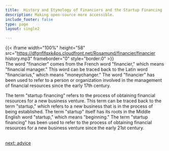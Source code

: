 ```yaml
---
title:  History and Etymology of Financiers and the Startup Financing  Industry
description: Making open-source more accessible.
include_footer: false
type: page
layout: single2

---
```


{{< iframe width="100%" height="58" src="https://dfgnflfqxk4ps.cloudfront.net/Rosamund/financier/financier history.mp3" frameborder="0" style="border:0" >}}<br>
The word "financier" comes from the French word "financier," which means "financial manager." This word can be traced back to the Latin word "financiarius," which means "moneychanger." The word "financier" has been used to refer to a person or organization involved in the management of financial resources since the early 17th century.

The term "startup financing" refers to the process of obtaining financial resources for a new business venture. This term can be traced back to the term "startup," which refers to a new business that is in the process of being established. The term "startup" itself has its roots in the Middle English word "startup," which means "beginning." The term "startup financing" has been used to refer to the process of obtaining financial resources for a new business venture since the early 21st century.

<br>
<a href="https://workdojos.com/financier/advice">next: advice</a>
<br>
</p>